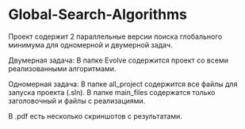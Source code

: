 # Global-Search-Algorithms

Проект содержит 2 параллельные версии поиска глобального минимума для одномерной и двумерной задач.

Двумерная задача:
В папке Evolve содержится проект со всеми реализованными алгоритмами. 

Одномерная задача:
В папке all_project содержится все файлы для запуска проекта (.sln).
В папке main_files содержатся только заголовочный и файлы с реализациями.

В .pdf есть несколько скриншотов с результатами.
